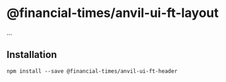 # @financial-times/anvil-ui-ft-layout

...

## Installation

```
npm install --save @financial-times/anvil-ui-ft-header
```
